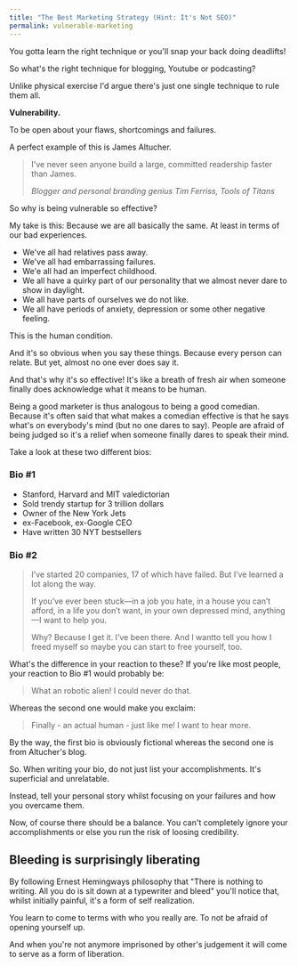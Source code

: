 ```yaml
---
title: "The Best Marketing Strategy (Hint: It's Not SEO)"
permalink: vulnerable-marketing
---
```

You gotta learn the right technique or you'll snap your back doing deadlifts!

So what's the right technique for blogging, Youtube or podcasting?

Unlike physical exercise I'd argue there's just one single technique to rule them all.

**Vulnerability.**

To be open about your flaws, shortcomings and failures.

A perfect example of this is James Altucher.

> I've never seen anyone build a large, committed readership faster than James.
> 
> <cite>Blogger and personal branding genius Tim Ferriss, Tools of Titans</cite>

So why is being vulnerable so effective?

My take is this: Because we are all basically the same. At least in terms of our bad experiences.

* We've all had relatives pass away.
* We've all had embarrassing failures.
* We'e all had an imperfect childhood.
* We all have a quirky part of our personality that we almost never dare to show in daylight.
* We all have parts of ourselves we do not like.
* We all have periods of anxiety, depression or some other negative feeling.

This is the human condition.

And it's so obvious when you say these things. Because every person can relate. But yet, almost no one ever does say it.

And that's why it's so effective! It's like a breath of fresh air when someone finally does acknowledge what it means to be human.

Being a good marketer is thus analogous to being a good comedian. Because it's often said that what makes a comedian effective is that he says what's on everybody's mind (but no one dares to say). People are afraid of being judged so it's a relief when someone finally dares to speak their mind.

Take a look at these two different bios:

### Bio #1
* Stanford, Harvard and MIT valedictorian
* Sold trendy startup for 3 trillion dollars
* Owner of the New York Jets
* ex-Facebook, ex-Google CEO
* Have written 30 NYT bestsellers

### Bio #2
> I’ve started 20 companies, 17 of which have failed. But I’ve learned a lot along the way.
> 
> If you’ve ever been stuck—in a job you hate, in a house you can’t afford, in a life you don’t want, in your own depressed mind, anything—I want to help you.
> 
> Why? Because I get it. I’ve been there. And I wantto tell you how I freed myself so maybe you can start to free yourself, too.

What's the difference in your reaction to these? If you're like most people, your reaction to Bio #1 would probably be:

> What an robotic alien! I could never do that.

Whereas the second one would make you exclaim:

> Finally - an actual human - just like me! I want to hear more.

By the way, the first bio is obviously fictional whereas the second one is from Altucher's blog.

So. When writing your bio, do not just list your accomplishments. It's superficial and unrelatable.

Instead, tell your personal story whilst focusing on your failures and how you overcame them.

Now, of course there should be a balance. You can't completely ignore your accomplishments or else you run the risk of loosing credibility.

## Bleeding is surprisingly liberating
By following Ernest Hemingways philosophy that "There is nothing to writing. All you do is sit down at a typewriter and bleed" you'll notice that, whilst initially painful, it's a form of self realization.

You learn to come to terms with who you really are. To not be afraid of opening yourself up.

And when you're not anymore imprisoned by other's judgement it will come to serve as a form of liberation.